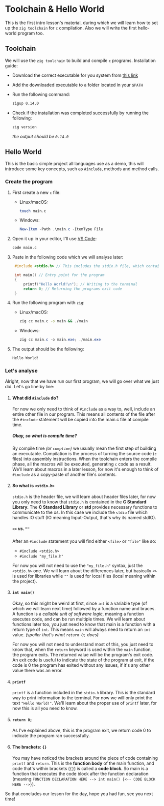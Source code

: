 # Toolchain & Hello World

This is the first intro lesson's material, during which we will learn how to set up the `zig toolchain` for `c` compilation. Also we will write the first hello-world program too.

## Toolchain

We will use the `zig toolchain` to build and compile `c` programs.
Installation guide:

- Download the correct executable for you system from [this link](https://github.com/marler8997/zigup/releases/tag/v2025_01_02)
- Add the downloaded executable to a folder located in your `$PATH`
- Run the following command:

  ```bash
  zigup 0.14.0
  ```

- Check if the installation was completed successfully by running the following:
  ```bash
  zig version
  ```
  _the output should be `0.14.0`_

## Hello World

This is the basic simple project all languages use as a demo, this will introduce some key concepts, such as `#include`, methods and method calls.

### Create the program

1. First create a new `c` file:
   - Linux/macOS:
     ```bash
     touch main.c
     ```
   - Windows:
     ```ps1
     New-Item -Path .\main.c -ItemType File
     ```
2. Open it up in your editor, I'll use [VS Code](https://code.visualstudio.com/):

   ```bash
   code main.c
   ```

3. Paste in the following code which we will analyse later:

   ```c
    #include <stdio.h> // This includes the stdio.h file, which contains the printf function

    int main() // Entry point for the program
    {
        printf("Hello World!\n"); // Writing to the terminal
        return 0; // Returning the programs exit code
    }
   ```

4. Run the following program with `zig`:

   - Linux/macOS:

     ```bash
     zig cc main.c -o main && ./main
     ```

   - Windows:

     ```ps1
     zig cc main.c -o main.exe; ./main.exe
     ```

5. The output should be the following:
   ```bash
   Hello World!
   ```

### Let's analyse

Alright, now that we have run our first program, we will go over what we just did.
Let's go line by line:

1. #### What did `#include` do?

   For now we only need to think of `#include` as a way to, well, include an entire other file in our program. This means all contents of the file after the `#include` statement will be copied into the main.c file at compile time.

   ##### Okay, so what is compile time?

   By compile time _(or `comptime`)_ we usually mean the first step of building an executable. Compilation is the process of turning the source code (`c` files) into assembly instructions. When the toolchain enters the compile phase, all the macros will be executed, generating `c` code as a result.
   We'll learn about macros in a later lesson, for now it's enough to think of `#include` as a copy-paste of another file's contents.

2. #### So what is `<stdio.h>`

   `stdio.h` is the header file, we will learn about header files later, for now you only need to know that `stdio.h` is contained in the **C Standard Library**. The **C Standard Library** or **std** provides necessary functions to communicate to the os. In this case we include the `stdio` file which handles IO stuff (IO meaning Input-Output, that's why its named stdIO).

   ##### `<>` vs. `""`

   After an `#include` statement you will find either `<file>` or `"file"` like so:

   - `#include <stdio.h>`
   - `#include "my_file.h"`

   For now you will not need to use the `"my_file.h"` syntax, just the `<stdio.h>` one. We will learn about the differences later, but basically `<>` is used for libraries while `""` is used for local files (local meaning within the project).

3. #### `int main()`

   Okay, so this might be weird at first, since `int` is a variable type (of which we will learn next time) followed by a function name and braces. A function is a _callable unit of software logic_, meaning a function executes code, and can be run multiple times. We will learn about functions later too, you just need to know that main is a function with a return type of `int`. This means `main` will always need to return an `int` value. _(spoiler that's what `return 0;` does)_

   For now you will not need to understand most of this, you just need to know that, when the `return` keyword is used within the `main` function, the program exits. The returned value will be the program's exit code. An exit code is useful to indicate the state of the program at exit, if the code is 0 the program has exited without any issues, if it's any other value there was an error.

4. #### `printf`

   `printf` is a function included in the `stdio.h` library. This is the standard way to print information to the terminal. For now we will only print the text `"Hello World!"`.
   We'll learn about the proper use of `printf` later, for now this is all you need to know.

5. #### `return 0;`

   As I've explained above, this is the program exit, we return code 0 to indicate the program ran successfully.

6. #### The brackets: `{}`

   You may have noticed the brackets around the piece of code containing `printf` and `return`. This is the **function body** of the main function, and code that's within brackets (`{}`) is called a **code block**. So main is a function that executes the code block after the function declaration (meaning `FUNCTION DECLARATION HERE --> int main() {<-- CODE BLOCK HERE -->}`).

So that concludes our lesson for the day, hope you had fun, see you next time!
